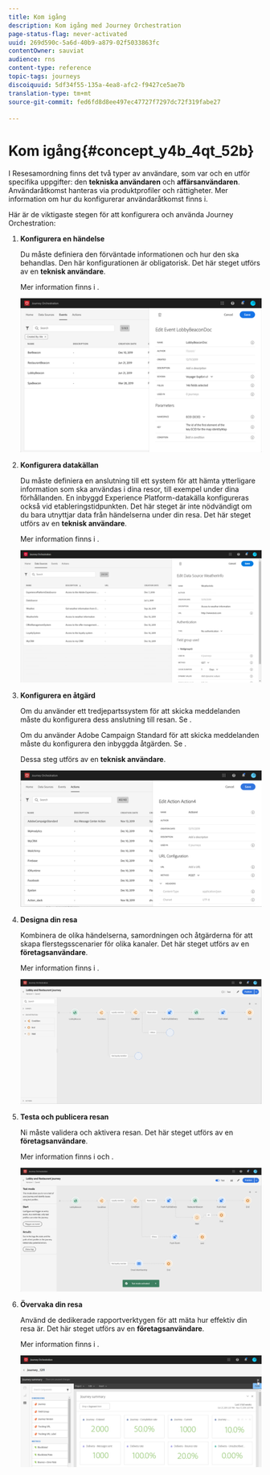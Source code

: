 ```yaml
---
title: Kom igång
description: Kom igång med Journey Orchestration
page-status-flag: never-activated
uuid: 269d590c-5a6d-40b9-a879-02f5033863fc
contentOwner: sauviat
audience: rns
content-type: reference
topic-tags: journeys
discoiquuid: 5df34f55-135a-4ea8-afc2-f9427ce5ae7b
translation-type: tm+mt
source-git-commit: fed6fd8d8ee497ec47727f7297dc72f319fabe27

---
```



# Kom igång{#concept_y4b_4qt_52b}

I Resesamordning finns det två typer av användare, som var och en utför specifika uppgifter: den **tekniska användaren** och **affärsanvändaren**. Användaråtkomst hanteras via produktprofiler och rättigheter. Mer information [](../about/access-management.md) om hur du konfigurerar användaråtkomst finns i.

Här är de viktigaste stegen för att konfigurera och använda Journey Orchestration:

1. **Konfigurera en händelse**

   Du måste definiera den förväntade informationen och hur den ska behandlas. Den här konfigurationen är obligatorisk. Det här steget utförs av en **teknisk användare**.

   Mer information finns i [](../event/about-events.md).

   ![](../assets/journey7.png)

1. **Konfigurera datakällan**

   Du måste definiera en anslutning till ett system för att hämta ytterligare information som ska användas i dina resor, till exempel under dina förhållanden. En inbyggd Experience Platform-datakälla konfigureras också vid etableringstidpunkten. Det här steget är inte nödvändigt om du bara utnyttjar data från händelserna under din resa. Det här steget utförs av en **teknisk användare**.

   Mer information finns i [](../datasource/about-data-sources.md).

   ![](../assets/journey22.png)

1. **Konfigurera en åtgärd**

   Om du använder ett tredjepartssystem för att skicka meddelanden måste du konfigurera dess anslutning till resan. Se [](../action/about-custom-action-configuration.md).

   Om du använder Adobe Campaign Standard för att skicka meddelanden måste du konfigurera den inbyggda åtgärden. Se [](../action/working-with-adobe-campaign.md).

   Dessa steg utförs av en **teknisk användare**.

   ![](../assets/custom2.png)

1. **Designa din resa**

   Kombinera de olika händelserna, samordningen och åtgärderna för att skapa flerstegsscenarier för olika kanaler. Det här steget utförs av en **företagsanvändare**.

   Mer information finns i [](../building-journeys/journey.md).

   ![](../assets/journeyuc2_24.png)

1. **Testa och publicera resan**

   Ni måste validera och aktivera resan. Det här steget utförs av en **företagsanvändare**.

   Mer information finns i [](../building-journeys/testing-the-journey.md) och [](../building-journeys/publishing-the-journey.md).

   ![](../assets/journeyuc2_32bis.png)

1. **Övervaka din resa**

   Använd de dedikerade rapportverktygen för att mäta hur effektiv din resa är. Det här steget utförs av en **företagsanvändare**.

   Mer information finns i [](../reporting/about-journey-reports.md).

   ![](../assets/dynamic_report_journey_12.png)

